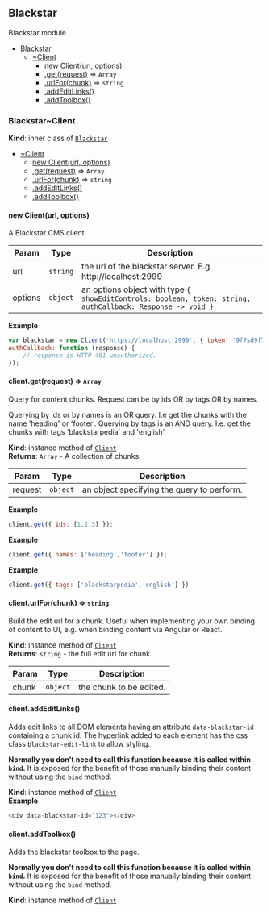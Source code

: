 <a name="module_Blackstar"></a>

## Blackstar
Blackstar module.


* [Blackstar](#module_Blackstar)
    * [~Client](#module_Blackstar..Client)
        * [new Client(url, options)](#new_module_Blackstar..Client_new)
        * [.get(request)](#module_Blackstar..Client+get) ⇒ <code>Array</code>
        * [.urlFor(chunk)](#module_Blackstar..Client+urlFor) ⇒ <code>string</code>
        * [.addEditLinks()](#module_Blackstar..Client+addEditLinks)
        * [.addToolbox()](#module_Blackstar..Client+addToolbox)

<a name="module_Blackstar..Client"></a>

### Blackstar~Client
**Kind**: inner class of <code>[Blackstar](#module_Blackstar)</code>  

* [~Client](#module_Blackstar..Client)
    * [new Client(url, options)](#new_module_Blackstar..Client_new)
    * [.get(request)](#module_Blackstar..Client+get) ⇒ <code>Array</code>
    * [.urlFor(chunk)](#module_Blackstar..Client+urlFor) ⇒ <code>string</code>
    * [.addEditLinks()](#module_Blackstar..Client+addEditLinks)
    * [.addToolbox()](#module_Blackstar..Client+addToolbox)

<a name="new_module_Blackstar..Client_new"></a>

#### new Client(url, options)
A Blackstar CMS client.


| Param | Type | Description |
| --- | --- | --- |
| url | <code>string</code> | the url of the blackstar server. E.g. http://localhost:2999 |
| options | <code>object</code> | an options object with type `{ showEditControls: boolean, token: string, authCallback: Response -> void }` |

**Example**  
```js
var blackstar = new Client('https://localhost:2999', { token: '9f7sd9f7sf...', 
authCallback: function (response) {
    // response is HTTP 401 unauthorized. 
});  
```
<a name="module_Blackstar..Client+get"></a>

#### client.get(request) ⇒ <code>Array</code>
Query for content chunks. Request can be by ids OR by tags OR by names. Querying by ids or by names is an OR query. I.e get the chunks with the name 'heading' or 'footer'. Querying by tags is an AND query. I.e. get the chunks with tags 'blackstarpedia' and 'english'.

**Kind**: instance method of <code>[Client](#module_Blackstar..Client)</code>  
**Returns**: <code>Array</code> - A collection of chunks.  

| Param | Type | Description |
| --- | --- | --- |
| request | <code>object</code> | an object specifying the query to perform. |

**Example**  
```js
client.get({ ids: [1,2,3] });
```
**Example**  
```js
client.get({ names: ['heading','footer'] });
```
**Example**  
```js
client.get({ tags: ['blackstarpedia','english'] })
```
<a name="module_Blackstar..Client+urlFor"></a>

#### client.urlFor(chunk) ⇒ <code>string</code>
Build the edit url for a chunk. Useful when implementing your own binding of content to UI, e.g. when binding content via Angular or React.

**Kind**: instance method of <code>[Client](#module_Blackstar..Client)</code>  
**Returns**: <code>string</code> - the full edit url for chunk.  

| Param | Type | Description |
| --- | --- | --- |
| chunk | <code>object</code> | the chunk to be edited. |

<a name="module_Blackstar..Client+addEditLinks"></a>

#### client.addEditLinks()
Adds edit links to all DOM elements having an attribute `data-blackstar-id` containing a chunk id. The hyperlink added to each element has the css class `blackstar-edit-link` to allow styling.**Normally you don't need to call this function because it is called within `bind`.** It is exposed for the benefit of those manually binding their content without using the `bind` method.

**Kind**: instance method of <code>[Client](#module_Blackstar..Client)</code>  
**Example**  
```js
<div data-blackstar-id="123"></div>
```
<a name="module_Blackstar..Client+addToolbox"></a>

#### client.addToolbox()
Adds the blackstar toolbox to the page. **Normally you don't need to call this function because it is called within `bind`.** It is exposed for the benefit of those manually binding their content without using the `bind` method.

**Kind**: instance method of <code>[Client](#module_Blackstar..Client)</code>  
